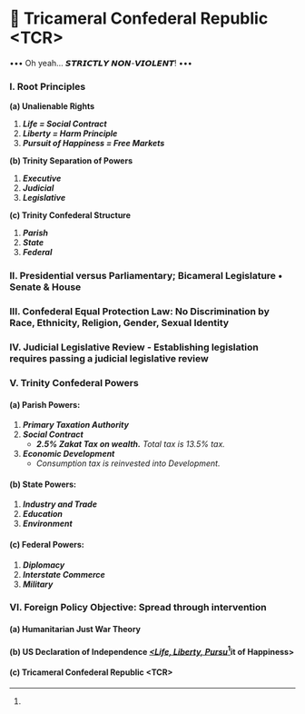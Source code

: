 # 🐰 Tricameral Confederal Republic \<TCR>

••• Oh yeah… 𝙎𝙏𝙍𝙄𝘾𝙏𝙇𝙔 𝙉𝙊𝙉-𝙑𝙄𝙊𝙇𝙀𝙉𝙏! •••

### I. Root Principles

&#x20;   **(a) Unalienable Rights**

1. _**Life = Social Contract**_
2. _**Liberty = Harm Principle**_
3. _**Pursuit of Happiness = Free Markets**_

&#x20;   **(b) Trinity Separation of Powers**

1. _**Executive**_&#x20;
2. _**Judicial**_
3. _**Legislative**_

&#x20;   **(c) Trinity Confederal Structure**

1. _**Parish**_
2. _**State**_
3. _**Federal**_&#x20;

### II. Presidential versus Parliamentary; Bicameral Legislature • Senate & House

### III. Confederal Equal Protection Law: No Discrimination by Race, Ethnicity, Religion, Gender, Sexual Identity

### IV. **Judicial Legislative Review - Establishing legislation requires passing a judicial legislative review**

### V. Trinity Confederal Powers  &#x20;

#### &#x20;   (a) Parish Powers:

1. _**Primary Taxation Authority**_
2. _**Social Contract**_
   * _**2.5% Zakat Tax on wealth.** Total tax is 13.5% tax._
3. _**Economic Development**_
   * _Consumption tax is reinvested into Development._

#### &#x20;   (b) State Powers:

1. _**Industry and Trade**_
2. _**Education**_
3. _**Environment**_&#x20;

#### &#x20;   (c) Federal Powers:

1. _**Diplomacy**_
2. _**Interstate Commerce**_
3. _**Military**_&#x20;

### VI. Foreign Policy Objective: Spread through intervention&#x20;

#### &#x20;   (a) Humanitarian Just War Theory&#x20;

#### &#x20;   (b) US Declaration of Independence [_\<Life, Liberty, Pursu_](#user-content-fn-1)[^1]it of Happiness>

#### &#x20;   (c) Tricameral Confederal Republic \<TCR>

[^1]: 
